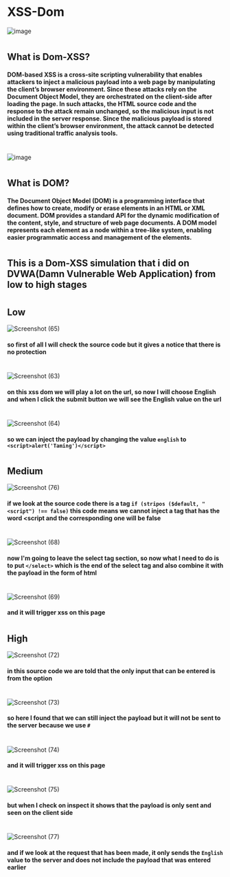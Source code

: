 # XSS-Dom

![image](https://user-images.githubusercontent.com/106005322/220373111-fcb5c313-ee7f-454d-a132-1bcbaf973de1.png)
#
## What is Dom-XSS?

#### DOM-based XSS is a cross-site scripting vulnerability that enables attackers to inject a malicious payload into a web page by manipulating the client’s browser environment. Since these attacks rely on the Document Object Model, they are orchestrated on the client-side after loading the page. In such attacks, the HTML source code and the response to the attack remain unchanged, so the malicious input is not included in the server response. Since the malicious payload is stored within the client’s browser environment, the attack cannot be detected using traditional traffic analysis tools.
#

![image](https://user-images.githubusercontent.com/106005322/220374014-4ea382d5-8c1a-4c10-ae67-9c960c45f54c.png)
#
## What is DOM?

#### The Document Object Model (DOM) is a programming interface that defines how to create, modify or erase elements in an HTML or XML document. DOM provides a standard API for the dynamic modification of the content, style, and structure of web page documents. A DOM model represents each element as a node within a tree-like system, enabling easier programmatic access and management of the elements.

#
#
## This is a Dom-XSS simulation that i did on DVWA(Damn Vulnerable Web Application) from low to high stages
#
#

## Low

![Screenshot (65)](https://user-images.githubusercontent.com/106005322/220376142-9cd47135-607f-4618-9933-1eb7088c99a5.png)
#### so first of all I will check the source code but it gives a notice that there is no protection

#

![Screenshot (63)](https://user-images.githubusercontent.com/106005322/220376286-821f1cc1-2134-465d-97e9-56ab1d5299cc.png)
#### on this xss dom we will play a lot on the url, so now I will choose English and when I click the submit button we will see the English value on the url

#

![Screenshot (64)](https://user-images.githubusercontent.com/106005322/220376394-40dec876-9e09-45bc-ac79-6e7f4d4cdec6.png)
#### so we can inject the payload by changing the value ```english``` to ```<script>alert('Taming')</script>```


#
#
## Medium

![Screenshot (76)](https://user-images.githubusercontent.com/106005322/220382437-bb660316-4337-495c-8085-288433f7e1ff.png)
#### if we look at the source code there is a tag ```if (stripos ($default, "<script") !== false)``` this code means we cannot inject a tag that has the word <script and the corresponding one will be false

#

![Screenshot (68)](https://user-images.githubusercontent.com/106005322/220379534-63ac62fb-4b53-49e1-a6c0-a6dda03194e7.png)
#### now I'm going to leave the select tag section, so now what I need to do is to put ```</select>``` which is the end of the select tag and also combine it with the payload in the form of html

#

![Screenshot (69)](https://user-images.githubusercontent.com/106005322/220379592-be01afab-7784-4268-add9-a2c7af7d92df.png)
#### and it will trigger xss on this page

#
#
## High

![Screenshot (72)](https://user-images.githubusercontent.com/106005322/220387259-b0011494-75f6-4663-9f17-38e98ec8aa08.png)
#### in this source code we are told that the only input that can be entered is from the option

#

![Screenshot (73)](https://user-images.githubusercontent.com/106005322/220387314-90850608-708d-413b-a7ab-feb91f4a7c6a.png)
#### so here I found that we can still inject the payload but it will not be sent to the server because we use ```#```

#

![Screenshot (74)](https://user-images.githubusercontent.com/106005322/220387641-b1be62cf-4236-4fef-b23e-cdab9009289c.png)
#### and it will trigger xss on this page

#

![Screenshot (75)](https://user-images.githubusercontent.com/106005322/220390765-4dd06cc1-0b9e-4c23-9aec-e6081e4cd63c.png)
#### but when I check on inspect it shows that the payload is only sent and seen on the client side

#

![Screenshot (77)](https://user-images.githubusercontent.com/106005322/220388992-eaf27604-9655-4ca3-b6d0-ff06d340953d.png)
#### and if we look at the request that has been made, it only sends the ```English``` value to the server and does not include the payload that was entered earlier

